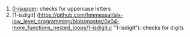1. [0-isupper](file///0-isupper "0-isupper"): checks for uppercase letters
2. [1-isdigit] (https://github.com/hmmessai/alx-low_level_programming/blob/master/0x04-more_functions_nested_loops/1-isdigit.c "1-isdigit"): checks for digits